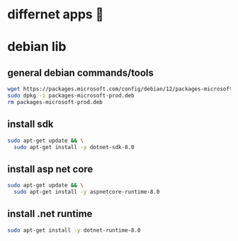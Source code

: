 <!-- omit in toc -->
# differnet apps 🥎

# debian lib

## general debian commands/tools

``` sh
wget https://packages.microsoft.com/config/debian/12/packages-microsoft-prod.deb -O packages-microsoft-prod.deb
sudo dpkg -i packages-microsoft-prod.deb
rm packages-microsoft-prod.deb
```

## install sdk

``` sh
sudo apt-get update && \
  sudo apt-get install -y dotnet-sdk-8.0
```

## install asp net core

```sh
sudo apt-get update && \
  sudo apt-get install -y aspnetcore-runtime-8.0
```

## install .net runtime

```sh
sudo apt-get install -y dotnet-runtime-8.0
```
